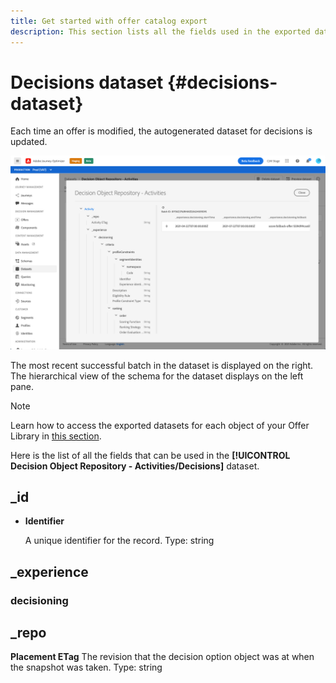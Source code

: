 ```yaml
---
title: Get started with offer catalog export
description: This section lists all the fields used in the exported dataset for decisions.
---
```

# Decisions dataset {#decisions-dataset}

Each time an offer is modified, the autogenerated dataset for decisions is updated.

![](../assets/dataset-activities.png)

The most recent successful batch in the dataset is displayed on the right. The hierarchical view of the schema for the dataset displays on the left pane.

>[!NOTE]
>
>Learn how to access the exported datasets for each object of your Offer Library in [this section](../export-catalog/access-dataset.md).

Here is the list of all the fields that can be used in the **[!UICONTROL Decision Object Repository - Activities/Decisions]** dataset.

## _id
    
* **Identifier**
    
    A unique identifier for the record.
    Type: string

## _experience

### decisioning

## _repo
    
**Placement ETag**
The revision that the decision option object was at when the snapshot was taken.
Type: string
